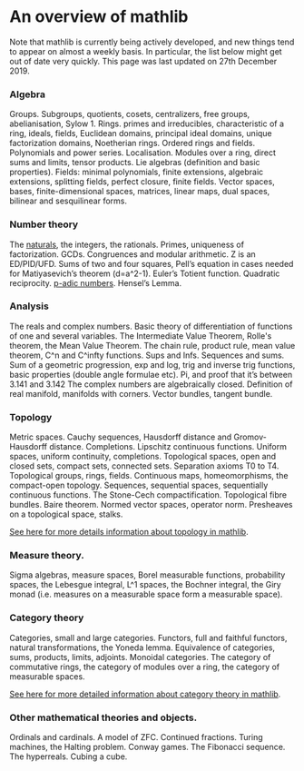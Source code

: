 # An overview of mathlib

Note that mathlib is currently being actively developed, and new things tend to appear on almost a weekly basis. In particular, the list below might get out of date very quickly. This page was last updated on 27th December 2019.


### Algebra

Groups. Subgroups, quotients, cosets, centralizers, free groups, abelianisation, Sylow 1.
Rings. primes and irreducibles, characteristic of a ring, ideals, fields, Euclidean domains, principal ideal domains, unique factorization domains, Noetherian rings. Ordered rings and fields. Polynomials and power series. Localisation.
Modules over a ring, direct sums and limits, tensor products.
Lie algebras (definition and basic properties).
Fields: minimal polynomials, finite extensions, algebraic extensions, splitting fields, perfect closure, finite fields.
Vector spaces, bases, finite-dimensional spaces, matrices, linear maps, dual spaces, bilinear and sesquilinear forms.

### Number theory

The [naturals](https://github.com/leanprover-community/mathlib/blob/master/docs/theories/naturals.md), the integers, the rationals.
Primes, uniqueness of factorization. GCDs. Congruences and modular arithmetic. Z is an ED/PID/UFD. Sums of two and four squares, Pell’s equation in cases needed for Matiyasevich’s theorem (d=a^2-1). Euler’s Totient function. Quadratic reciprocity.
[p-adic numbers](https://github.com/leanprover-community/mathlib/blob/master/docs/theories/padics.md). Hensel’s Lemma.

### Analysis

The reals and complex numbers.
Basic theory of differentiation of functions of one and several variables. The Intermediate Value Theorem, Rolle's theorem, the Mean Value Theorem. The chain rule, product rule, mean value theorem, C^n and C^infty functions.
Sups and Infs. Sequences and sums. Sum of a geometric progression, exp and log, trig and inverse trig functions, basic properties (double angle formulae etc). Pi, and proof that it’s between 3.141 and 3.142
The complex numbers are algebraically closed.
Definition of real manifold, manifolds with corners. Vector bundles, tangent bundle.

### Topology

Metric spaces. Cauchy sequences, Hausdorff distance and Gromov-Hausdorff distance. Completions. Lipschitz continuous functions.
Uniform spaces, uniform continuity, completions.
Topological spaces, open and closed sets, compact sets, connected sets. Separation axioms T0 to T4. Topological groups, rings, fields. Continuous maps, homeomorphisms, the compact-open topology. Sequences, sequential spaces, sequentially continuous functions. The Stone-Cech compactification. Topological fibre bundles. Baire theorem. Normed vector spaces, operator norm.
Presheaves on a topological space, stalks.

[See here for more details information about topology in mathlib](https://github.com/leanprover-community/mathlib/blob/master/docs/theories/topology.md).

### Measure theory.

Sigma algebras, measure spaces, Borel measurable functions, probability spaces, the Lebesgue integral, L^1 spaces, the Bochner integral, the Giry monad (i.e. measures on a measurable space form a measurable space).

### Category theory

Categories, small and large categories.
Functors, full and faithful functors, natural transformations, the Yoneda lemma. Equivalence of categories, sums, products, limits, adjoints. Monoidal categories.
The category of commutative rings, the category of modules over a ring, the category of measurable spaces.

[See here for more detailed information about category theory in mathlib](https://github.com/leanprover-community/mathlib/blob/master/docs/theories/category_theory.md).

### Other mathematical theories and objects.

Ordinals and cardinals. A model of ZFC.
Continued fractions. Turing machines, the Halting problem.
Conway games. The Fibonacci sequence. The hyperreals. Cubing a cube.

